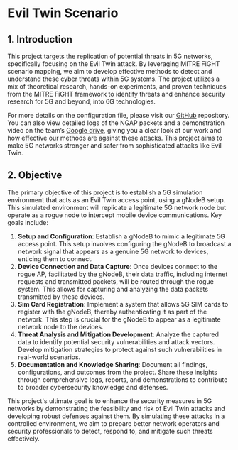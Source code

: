 # Evil Twin Scenario
## 1. Introduction
This project targets the replication of potential threats in 5G networks, specifically focusing on the Evil Twin attack. By leveraging MITRE FiGHT scenario mapping, we aim to develop effective methods to detect and understand these cyber threats within 5G systems. The project utilizes a mix of theoretical research, hands-on experiments, and proven techniques from the MITRE FiGHT framework to identify threats and enhance security research for 5G and beyond, into 6G technologies.

For more details on the configuration file, please visit our [GitHub](https://github.com/cypheriumv/Threat_Hunting_on_5G_Future_Communication_Testbed_Using_MITRE_FiGHT_Framework) repository. You can also view detailed logs of the NGAP packets and a demonstration video on the team’s [Google drive](https://drive.google.com/drive/folders/1LD71qWGIHxw4LV8uieCZkPCnzE6ylHPQ), giving you a clear look at our work and how effective our methods are against these attacks. This project aims to make 5G networks stronger and safer from sophisticated attacks like Evil Twin.

## 2. 	Objective
The primary objective of this project is to establish a 5G simulation environment that acts as an Evil Twin access point, using a gNodeB setup. This simulated environment will replicate a legitimate 5G network node but operate as a rogue node to intercept mobile device communications. Key goals include:

1. **Setup and Configuration**: Establish a gNodeB to mimic a legitimate 5G access point. This setup involves configuring the gNodeB to broadcast a network signal that appears as a genuine 5G network to devices, enticing them to connect.
2. **Device Connection and Data Capture**: Once devices connect to the rogue AP, facilitated by the gNodeB, their data traffic, including internet requests and transmitted packets, will be routed through the rogue system. This allows for capturing and analyzing the data packets transmitted by these devices.
3. **Sim Card Registration**: Implement a system that allows 5G SIM cards to register with the gNodeB, thereby authenticating it as part of the network. This step is crucial for the gNodeB to appear as a legitimate network node to the devices.
4. **Threat Analysis and Mitigation Development**: Analyze the captured data to identify potential security vulnerabilities and attack vectors. Develop mitigation strategies to protect against such vulnerabilities in real-world scenarios.
5. **Documentation and Knowledge Sharing**: Document all findings, configurations, and outcomes from the project. Share these insights through comprehensive logs, reports, and demonstrations to contribute to broader cybersecurity knowledge and defenses.


This project's ultimate goal is to enhance the security measures in 5G networks by demonstrating the feasibility and risk of Evil Twin attacks and developing robust defenses against them. By simulating these attacks in a controlled environment, we aim to prepare better network operators and security professionals to detect, respond to, and mitigate such threats effectively.
